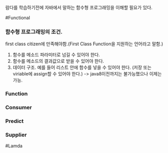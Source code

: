 람다를 학습하기전에 자바에서 말하는 함수형 프로그래밍을 이해할 필요가 있다. 

#Functional

### 함수형 프로그래밍의 조건.
first class citizen에 만족해야함.(First Class Function을 지원하는 언어라고 말함.)<br>
1. 함수를 메소드 파라미터로 넘길 수 있어야 한다.
2. 함수를 메소드의 결과값으로 받을 수 있어야 한다.
3. 데이터 구조. 예를 들어 리스트 안에 함수를 넣을 수 있어야 한다. (저장 또는 viriable에 assign할 수 있어야 한다.)
-> java8이전까지는 불가능했으나 이제는 가능.

### Function

### Consumer

### Predict

### Supplier  


 

#Lamda



